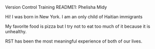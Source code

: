 Version Control Training README1: Phelisha Midy

Hi! I was born in New York. I am an only child of Haitian immigrants

My favorite food is pizza but I try not to eat too much of it because it 
is unhealthy.

RST has been the most meaningful experience of both of our lives. 


